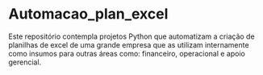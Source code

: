# Automacao_plan_excel
Este repositório contempla projetos Python que automatizam a criação de planilhas de excel de uma grande empresa que as utilizam internamente como insumos para outras áreas como:
financeiro, operacional e apoio gerencial.
